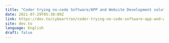 ```yaml
---
title: "Coder trying no-code Software/APP and Website Development solutions"
date: 2021-07-29T05:30:09Z
link: https://dev.to/cybeartron/coder-trying-no-code-software-app-and-website-development-solutions-4dfg?utm_medium=RSS&utm_source=news.12bit.vn
site: dev.to
language: English
draft: false
---
```

